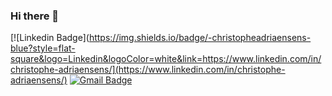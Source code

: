 ### Hi there 👋

[![Linkedin Badge](https://img.shields.io/badge/-christopheadriaensens-blue?style=flat-square&logo=Linkedin&logoColor=white&link=https://www.linkedin.com/in/christophe-adriaensens/](https://www.linkedin.com/in/christophe-adriaensens/) [![Gmail Badge](https://img.shields.io/badge/-christophe.adriaensens@gmail.com-c14438?style=flat-square&logo=Gmail&logoColor=white&link=mailto:christophe.adriaensens@gmail.com)](mailto:christophe.adriaensens@gmail.com) 
